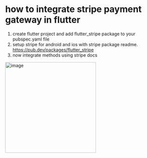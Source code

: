 # how to integrate stripe payment gateway in flutter

1. create flutter project and add flutter_stripe package to your pubspec.yaml file
2. setup stripe for android and ios with stripe package readme. https://pub.dev/packages/flutter_stripe
3. now integrate methods using stripe docs

<img width="289" alt="image" src="https://github.com/user-attachments/assets/057ad8af-7133-426c-b4e7-3b8ca21a0a24">


